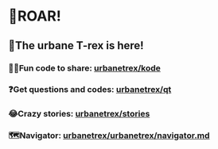 # 🦖ROAR!
## 🦖The urbane T-rex is here!
### 👨‍💻Fun code to share: [urbanetrex/kode](https://github.com/urbanetrex/kode)
### ❓Get questions and codes: [urbanetrex/qt](https://github.com/urbanetrex/qt)
### 😂Crazy stories: [urbanetrex/stories](https://github.com/urbanetrex/stories)
### 🗺️Navigator: [urbanetrex/urbanetrex/navigator.md](https://github.com/urbanetrex/urbanetrex/blob/main/navigator.md)
